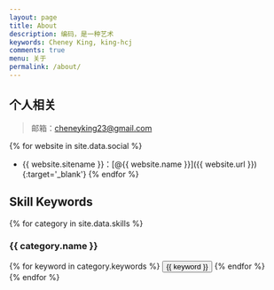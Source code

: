 ```yaml
---
layout: page
title: About
description: 编码，是一种艺术
keywords: Cheney King, king-hcj
comments: true
menu: 关于
permalink: /about/
---
```


## 个人相关

> 邮箱：cheneyking23@gmail.com

{% for website in site.data.social %}
* {{ website.sitename }}：[@{{ website.name }}]({{ website.url }}){:target='_blank'}
{% endfor %}

## Skill Keywords

{% for category in site.data.skills %}
### {{ category.name }}
<div class="btn-inline">
{% for keyword in category.keywords %}
<button class="btn btn-outline" type="button">{{ keyword }}</button>
{% endfor %}
</div>
{% endfor %}
